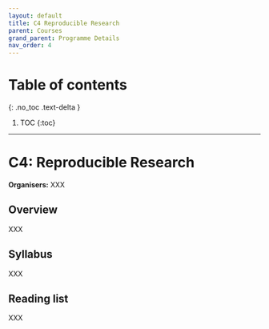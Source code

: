 ```yaml
---
layout: default
title: C4 Reproducible Research
parent: Courses
grand_parent: Programme Details
nav_order: 4
---
```


# Table of contents
{: .no_toc .text-delta }

1. TOC
{:toc}

---

# C4: Reproducible Research

**Organisers:** XXX

## Overview

XXX

## Syllabus

XXX

## Reading list

XXX